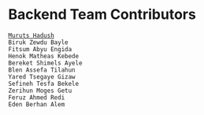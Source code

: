 # Backend Team Contributors

[`Muruts Hadush`](https://muruts.netlify.app)
<br>`Biruk Zewdu Bayle`
<br>`Fitsum Abyu Engida`
<br>`Henok Matheas Kebede`
<br>`Bereket Shimels Ayele`
<br>`Blen Assefa Tilahun`
<br>`Yared Tsegaye Gizaw`
<br>`Sefineh Tesfa Bekele`
<br>`Zerihun Moges Getu`
<br> `Feruz Ahmed Redi`
<br>`Eden Berhan Alem`
